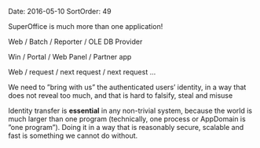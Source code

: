 Date: 2016-05-10
SortOrder: 49

SuperOffice is much more than one application!

Web / Batch / Reporter / OLE DB Provider

Win / Portal / Web Panel / Partner app

Web / request / next request / next request ...

We need to ”bring with us” the authenticated users’ identity, in a way that does not reveal too much, and that is hard to falsify, steal and misuse

Identity transfer is **essential** in any non-trivial system, because the world is much larger than one program (technically, one process or AppDomain is ”one program”). Doing it in a way that is reasonably secure, scalable and fast is something we cannot do without.
